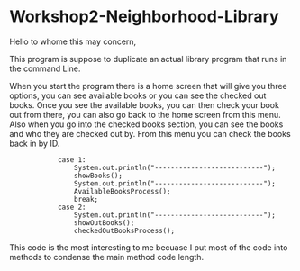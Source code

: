 # Workshop2-Neighborhood-Library

Hello to whome this may concern,

This program is suppose to duplicate an actual library program that runs in the command Line.

When you start the program there is a home screen that will give you three options, you can see available books or you can see the checked out books.
Once you see the available books, you can then check your book out from there, you can also go back to the home screen from this menu.
Also when you go into the checked books section, you can see the books and who they are checked out by. From this menu you can check the books back in by ID.

                case 1:
                    System.out.println("---------------------------");
                    showBooks();
                    System.out.println("---------------------------");
                    AvailableBooksProcess();
                    break;
                case 2:
                    System.out.println("---------------------------");
                    showOutBooks();
                    checkedOutBooksProcess();

This code is the most interesting to me becuase I put most of the code into methods to condense the main method code length.
